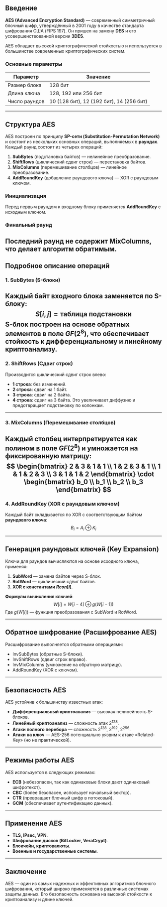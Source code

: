 ## Введение
**AES (Advanced Encryption Standard)** — современный симметричный блочный шифр, утверждённый в 2001 году в качестве стандарта шифрования США (FIPS 197). Он пришел на замену **DES** и его усовершенствованной версии **3DES**.

AES обладает высокой криптографической стойкостью и используется в большинстве современных криптографических систем.

### **Основные параметры**
| Параметр      | Значение                                 |
| ------------- | ---------------------------------------- |
| Размер блока  | 128 бит                                  |
| Длина ключа   | 128, 192 или 256 бит                     |
| Число раундов | 10 (128 бит), 12 (192 бит), 14 (256 бит) |

---
## **Структура AES**
AES построен по принципу **SP-сети (Substitution-Permutation Network)** и состоит из нескольких основных операций, выполняемых в **раундах**.
Каждый раунд состоит из четырех операций:
1. **SubBytes** (подстановка байтов) — нелинейное преобразование.
2. **ShiftRows** (циклический сдвиг строк) — перестановка байтов.
3. **MixColumns** (перемешивание столбцов) — линейное преобразование.
4. **AddRoundKey** (добавление раундового ключа) — XOR с раундовым ключом.
### **Инициализация**
Перед первым раундом к входному блоку применяется **AddRoundKey** с исходным ключом.
### **Финальный раунд**
Последний раунд не содержит **MixColumns**, что делает алгоритм обратимым.
---
## **Подробное описание операций**
### **1. SubBytes (S-блоки)**
Каждый байт входного блока заменяется по **S-блоку**:
$$ S[i,j] = \text{таблица подстановки} $$
S-блок построен на основе обратных элементов в поле $GF(2^8)$, что обеспечивает стойкость к дифференциальному и линейному криптоанализу.
---
### **2. ShiftRows (Сдвиг строк)**
Производится циклический сдвиг строк влево:
- **1 строка**: без изменений.
- **2 строка**: сдвиг на 1 байт.
- **3 строка**: сдвиг на 2 байта.
- **4 строка**: сдвиг на 3 байта.
Это увеличивает диффузию и предотвращает подстановку по колонкам.

---
### **3. MixColumns (Перемешивание столбцов)**
Каждый столбец интерпретируется как полином в поле $GF(2^8)$ и умножается на фиксированную матрицу:
$$
\begin{bmatrix}
2 & 3 & 1 & 1 \\
1 & 2 & 3 & 1 \\
1 & 1 & 2 & 3 \\
3 & 1 & 1 & 2
\end{bmatrix}
\cdot
\begin{bmatrix}
b_0 \\
b_1 \\
b_2 \\
b_3
\end{bmatrix}
$$
---
### **4. AddRoundKey (XOR с раундовым ключом)**
Каждый байт складывается по XOR с соответствующим байтом **раундового ключа**:
$$ B_i = A_i \oplus K_i $$

---
## **Генерация раундовых ключей (Key Expansion)**
Ключи для раундов вычисляются на основе исходного ключа, применяя:
1. **SubWord** — замена байтов через S-блок.
2. **RotWord** — циклический сдвиг байтов.
3. **XOR с константами $Rcon[i]$**.

**Формулы вычисления ключей**:
$$ W[i] = W[i-4] \oplus g(W[i-1]) $$
Где $g(W[i])$ — функция преобразования с SubWord и RotWord.

---
## **Обратное шифрование (Расшифрование AES)**
Расшифрование выполняется обратными операциями:
- InvSubBytes (обратные S-блоки).
- InvShiftRows (сдвиг строк вправо).
- InvMixColumns (умножение на обратную матрицу).
- AddRoundKey (XOR с ключом).

---
## **Безопасность AES**
AES устойчив к большинству известных атак:
- **Дифференциальный криптоанализ** — высокая нелинейность S-блоков.
- **Линейный криптоанализ** — сложность атак $2^{128}$.
- **Атаки полного перебора** — сложность $2^{128}$, $2^{192}$, $2^{256}$.
- **Атаки на ключ** — AES-256 потенциально уязвим к атаке «Related-Key» (но не практической).

---
## **Режимы работы AES**
AES используется в следующих режимах:
- **ECB** (небезопасен, так как одинаковые блоки дают одинаковый шифротекст).
- **CBC** (более безопасен, использует начальный вектор).
- **CTR** (превращает блочный шифр в потоковый).
- **GCM** (обеспечивает аутентификацию данных).

---
## **Применение AES**
- **TLS, IPsec, VPN**.
- **Шифрование дисков (BitLocker, VeraCrypt)**.
- **Блокчейн, криптовалюты**.
- **Военные и государственные системы**.

---
## **Заключение**
AES — один из самых надежных и эффективных алгоритмов блочного шифрования, который широко применяется в различных системах защиты данных. Его безопасность основана на высокой стойкости к криптоанализу и длине ключей.
